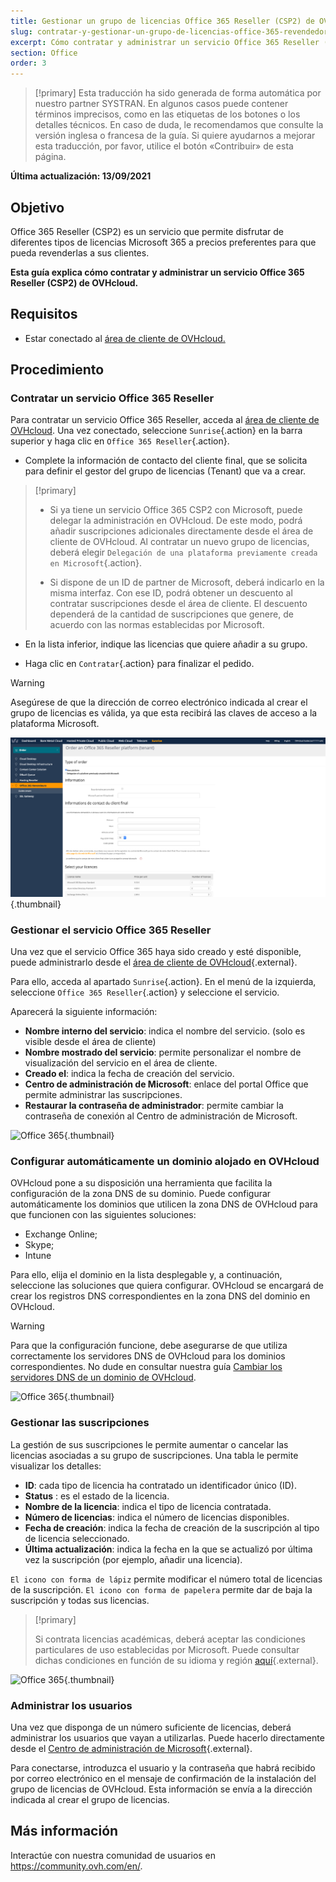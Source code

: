 ```yaml
---
title: Gestionar un grupo de licencias Office 365 Reseller (CSP2) de OVHcloud
slug: contratar-y-gestionar-un-grupo-de-licencias-office-365-revendedor-csp2-ovh
excerpt: Cómo contratar y administrar un servicio Office 365 Reseller (CSP2) de OVHcloud
section: Office
order: 3
---
```


> [!primary]
> Esta traducción ha sido generada de forma automática por nuestro partner SYSTRAN. En algunos casos puede contener términos imprecisos, como en las etiquetas de los botones o los detalles técnicos. En caso de duda, le recomendamos que consulte la versión inglesa o francesa de la guía. Si quiere ayudarnos a mejorar esta traducción, por favor, utilice el botón «Contribuir» de esta página.
>

**Última actualización: 13/09/2021**

## Objetivo

Office 365 Reseller (CSP2) es un servicio que permite disfrutar de diferentes tipos de licencias Microsoft 365 a precios preferentes para que pueda revenderlas a sus clientes.

**Esta guía explica cómo contratar y administrar un servicio Office 365 Reseller (CSP2) de OVHcloud.**

## Requisitos

- Estar conectado al [área de cliente de OVHcloud.](https://www.ovh.com/auth/?action=gotomanager&from=https://www.ovh.es/&ovhSubsidiary=es)

## Procedimiento

### Contratar un servicio Office 365 Reseller

Para contratar un servicio Office 365 Reseller, acceda al [área de cliente de OVHcloud](https://www.ovh.com/auth/?action=gotomanager&from=https://www.ovh.es/&ovhSubsidiary=es). Una vez conectado, seleccione `Sunrise`{.action} en la barra superior y haga clic en `Office 365 Reseller`{.action}.

- Complete la información de contacto del cliente final, que se solicita para definir el gestor del grupo de licencias (Tenant) que va a crear.

> [!primary]
>
> - Si ya tiene un servicio Office 365 CSP2 con Microsoft, puede delegar la administración en OVHcloud. De este modo, podrá añadir suscripciones adicionales directamente desde el área de cliente de OVHcloud. Al contratar un nuevo grupo de licencias, deberá elegir `Delegación de una plataforma previamente creada en Microsoft`{.action}.
>
> - Si dispone de un ID de partner de Microsoft, deberá indicarlo en la misma interfaz. Con ese ID, podrá obtener un descuento al contratar suscripciones desde el área de cliente. El descuento dependerá de la cantidad de suscripciones que genere, de acuerdo con las normas establecidas por Microsoft.
>

- En la lista inferior, indique las licencias que quiere añadir a su grupo.

- Haga clic en `Contratar`{.action} para finalizar el pedido.

> [!warning]
>
> Asegúrese de que la dirección de correo electrónico indicada al crear el grupo de licencias es válida, ya que esta recibirá las claves de acceso a la plataforma Microsoft.
>

![Office 365](images/csp2-01.png){.thumbnail}

### Gestionar el servicio Office 365 Reseller

Una vez que el servicio Office 365 haya sido creado y esté disponible, puede administrarlo desde el [área de cliente de OVHcloud](https://www.ovh.com/auth/?action=gotomanager&from=https://www.ovh.es/&ovhSubsidiary=es){.external}.

Para ello, acceda al apartado `Sunrise`{.action}. En el menú de la izquierda, seleccione `Office 365 Reseller`{.action} y seleccione el servicio.

Aparecerá la siguiente información:

- **Nombre interno del servicio**: indica el nombre del servicio. (solo es visible desde el área de cliente)
- **Nombre mostrado del servicio**: permite personalizar el nombre de visualización del servicio en el área de cliente.
- **Creado el**: indica la fecha de creación del servicio.
- **Centro de administración de Microsoft**: enlace del portal Office que permite administrar las suscripciones.
- **Restaurar la contraseña de administrador**: permite cambiar la contraseña de conexión al Centro de administración de Microsoft.

![Office 365](images/sunrise_office365_CSP2_services_details.png){.thumbnail}

### Configurar automáticamente un dominio alojado en OVHcloud

OVHcloud pone a su disposición una herramienta que facilita la configuración de la zona DNS de su dominio. Puede configurar automáticamente los dominios que utilicen la zona DNS de OVHcloud para que funcionen con las siguientes soluciones:

- Exchange Online;
- Skype;
- Intune

Para ello, elija el dominio en la lista desplegable y, a continuación, seleccione las soluciones que quiera configurar. OVHcloud se encargará de crear los registros DNS correspondientes en la zona DNS del dominio en OVHcloud.

> [!warning]
> Para que la configuración funcione, debe asegurarse de que utiliza correctamente los servidores DNS de OVHcloud para los dominios correspondientes. No dude en consultar nuestra guía [Cambiar los servidores DNS de un dominio de OVHcloud](https://docs.ovh.com/es/domains/web_hosting_informacion_general_sobre_los_servidores_dns/).
>

![Office 365](images/sunrise_office365_CSP2_automatic_domain_configuration.png){.thumbnail}

### Gestionar las suscripciones

La gestión de sus suscripciones le permite aumentar o cancelar las licencias asociadas a su grupo de suscripciones. Una tabla le permite visualizar los detalles:

- **ID**: cada tipo de licencia ha contratado un identificador único (ID).
- **Status** : es el estado de la licencia.
- **Nombre de la licencia**: indica el tipo de licencia contratada.
- **Número de licencias**: indica el número de licencias disponibles.
- **Fecha de creación**: indica la fecha de creación de la suscripción al tipo de licencia seleccionado.
- **Última actualización**: indica la fecha en la que se actualizó por última vez la suscripción (por ejemplo, añadir una licencia).

`El icono con forma de lápiz` permite modificar el número total de licencias de la suscripción. `El icono con forma de papelera` permite dar de baja la suscripción y todas sus licencias.

> [!primary]
>
> Si contrata licencias académicas, deberá aceptar las condiciones particulares de uso establecidas por Microsoft. Puede consultar dichas condiciones en función de su idioma y región [aquí](http://www.microsoftvolumelicensing.com/DocumentSearch.aspx?Mode=2&Keyword=AcademicQualEdUserDef){.external}.
>

![Office 365](images/sunrise_office365_CSP2_Subscribers.png){.thumbnail}

### Administrar los usuarios

Una vez que disponga de un número suficiente de licencias, deberá administrar los usuarios que vayan a utilizarlas. Puede hacerlo directamente desde el [Centro de administración de Microsoft](https://portal.office.com/Admin/Default.aspx){.external}.

Para conectarse, introduzca el usuario y la contraseña que habrá recibido por correo electrónico en el mensaje de confirmación de la instalación del grupo de licencias de OVHcloud. Esta información se envía a la dirección indicada al crear el grupo de licencias.

## Más información

Interactúe con nuestra comunidad de usuarios en <https://community.ovh.com/en/>.

